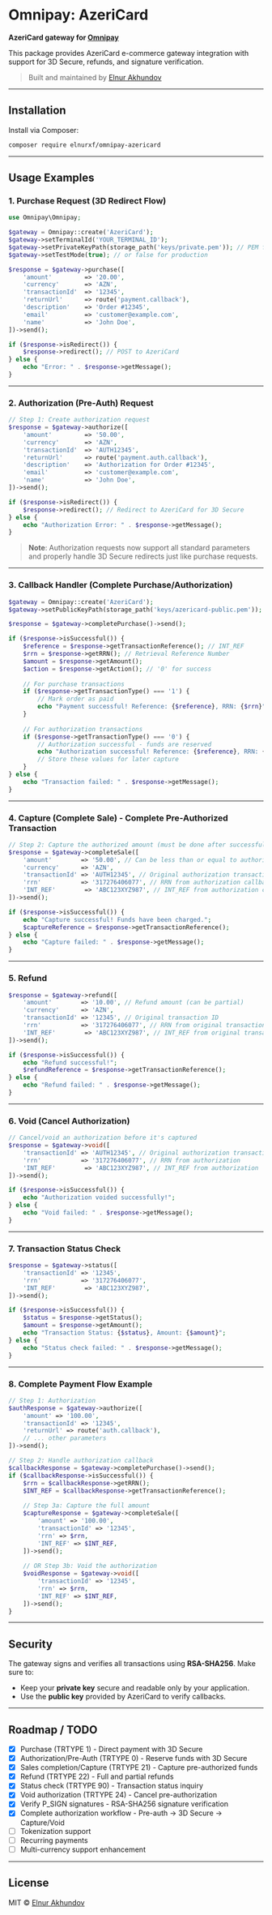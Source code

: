 # Omnipay: AzeriCard

**AzeriCard gateway for [Omnipay](https://github.com/thephpleague/omnipay)**

This package provides AzeriCard e-commerce gateway integration with support for 3D Secure, refunds, and signature verification.

> Built and maintained by [Elnur Akhundov](mailto:elnurxf@gmail.com)

---

## Installation

Install via Composer:

```bash
composer require elnurxf/omnipay-azericard
```

---

## Usage Examples

### 1. Purchase Request (3D Redirect Flow)

```php
use Omnipay\Omnipay;

$gateway = Omnipay::create('AzeriCard');
$gateway->setTerminalId('YOUR_TERMINAL_ID');
$gateway->setPrivateKeyPath(storage_path('keys/private.pem')); // PEM file
$gateway->setTestMode(true); // or false for production

$response = $gateway->purchase([
    'amount'         => '20.00',
    'currency'       => 'AZN',
    'transactionId'  => '12345',
    'returnUrl'      => route('payment.callback'),
    'description'    => 'Order #12345',
    'email'          => 'customer@example.com',
    'name'           => 'John Doe',
])->send();

if ($response->isRedirect()) {
    $response->redirect(); // POST to AzeriCard
} else {
    echo "Error: " . $response->getMessage();
}
```

---

### 2. Authorization (Pre-Auth) Request

```php
// Step 1: Create authorization request
$response = $gateway->authorize([
    'amount'         => '50.00',
    'currency'       => 'AZN',
    'transactionId'  => 'AUTH12345',
    'returnUrl'      => route('payment.auth.callback'),
    'description'    => 'Authorization for Order #12345',
    'email'          => 'customer@example.com',
    'name'           => 'John Doe',
])->send();

if ($response->isRedirect()) {
    $response->redirect(); // Redirect to AzeriCard for 3D Secure
} else {
    echo "Authorization Error: " . $response->getMessage();
}
```

> **Note**: Authorization requests now support all standard parameters and properly handle 3D Secure redirects just like purchase requests.

---

### 3. Callback Handler (Complete Purchase/Authorization)

```php
$gateway = Omnipay::create('AzeriCard');
$gateway->setPublicKeyPath(storage_path('keys/azericard-public.pem'));

$response = $gateway->completePurchase()->send();

if ($response->isSuccessful()) {
    $reference = $response->getTransactionReference(); // INT_REF
    $rrn = $response->getRRN(); // Retrieval Reference Number
    $amount = $response->getAmount();
    $action = $response->getAction(); // '0' for success
    
    // For purchase transactions
    if ($response->getTransactionType() === '1') {
        // Mark order as paid
        echo "Payment successful! Reference: {$reference}, RRN: {$rrn}";
    }
    
    // For authorization transactions  
    if ($response->getTransactionType() === '0') {
        // Authorization successful - funds are reserved
        echo "Authorization successful! Reference: {$reference}, RRN: {$rrn}";
        // Store these values for later capture
    }
} else {
    echo "Transaction failed: " . $response->getMessage();
}
```

---

### 4. Capture (Complete Sale) - Complete Pre-Authorized Transaction

```php
// Step 2: Capture the authorized amount (must be done after successful authorization)
$response = $gateway->completeSale([
    'amount'        => '50.00', // Can be less than or equal to authorized amount
    'currency'      => 'AZN',
    'transactionId' => 'AUTH12345', // Original authorization transaction ID
    'rrn'           => '317276406077', // RRN from authorization callback
    'INT_REF'        => 'ABC123XYZ987', // INT_REF from authorization callback
])->send();

if ($response->isSuccessful()) {
    echo "Capture successful! Funds have been charged.";
    $captureReference = $response->getTransactionReference();
} else {
    echo "Capture failed: " . $response->getMessage();
}
```

---

### 5. Refund

```php
$response = $gateway->refund([
    'amount'        => '10.00', // Refund amount (can be partial)
    'currency'      => 'AZN',
    'transactionId' => '12345', // Original transaction ID
    'rrn'           => '317276406077', // RRN from original transaction
    'INT_REF'        => 'ABC123XYZ987', // INT_REF from original transaction
])->send();

if ($response->isSuccessful()) {
    echo "Refund successful!";
    $refundReference = $response->getTransactionReference();
} else {
    echo "Refund failed: " . $response->getMessage();
}
```

---

### 6. Void (Cancel Authorization)

```php
// Cancel/void an authorization before it's captured
$response = $gateway->void([
    'transactionId' => 'AUTH12345', // Original authorization transaction ID
    'rrn'           => '317276406077', // RRN from authorization
    'INT_REF'        => 'ABC123XYZ987', // INT_REF from authorization
])->send();

if ($response->isSuccessful()) {
    echo "Authorization voided successfully!";
} else {
    echo "Void failed: " . $response->getMessage();
}
```

---

### 7. Transaction Status Check

```php
$response = $gateway->status([
    'transactionId' => '12345',
    'rrn'           => '317276406077',
    'INT_REF'        => 'ABC123XYZ987',
])->send();

if ($response->isSuccessful()) {
    $status = $response->getStatus();
    $amount = $response->getAmount();
    echo "Transaction Status: {$status}, Amount: {$amount}";
} else {
    echo "Status check failed: " . $response->getMessage();
}
```

---

### 8. Complete Payment Flow Example

```php
// Step 1: Authorization
$authResponse = $gateway->authorize([
    'amount' => '100.00',
    'transactionId' => '12345',
    'returnUrl' => route('auth.callback'),
    // ... other parameters
])->send();

// Step 2: Handle authorization callback
$callbackResponse = $gateway->completePurchase()->send();
if ($callbackResponse->isSuccessful()) {
    $rrn = $callbackResponse->getRRN();
    $INT_REF = $callbackResponse->getTransactionReference();
    
    // Step 3a: Capture the full amount
    $captureResponse = $gateway->completeSale([
        'amount' => '100.00',
        'transactionId' => '12345',
        'rrn' => $rrn,
        'INT_REF' => $INT_REF,
    ])->send();
    
    // OR Step 3b: Void the authorization
    $voidResponse = $gateway->void([
        'transactionId' => '12345',
        'rrn' => $rrn,
        'INT_REF' => $INT_REF,
    ])->send();
}
```

---

## Security

The gateway signs and verifies all transactions using **RSA-SHA256**. Make sure to:

- Keep your **private key** secure and readable only by your application.
- Use the **public key** provided by AzeriCard to verify callbacks.

---

## Roadmap / TODO

- [x] Purchase (TRTYPE 1) - Direct payment with 3D Secure
- [x] Authorization/Pre-Auth (TRTYPE 0) - Reserve funds with 3D Secure
- [x] Sales completion/Capture (TRTYPE 21) - Capture pre-authorized funds
- [x] Refund (TRTYPE 22) - Full and partial refunds
- [x] Status check (TRTYPE 90) - Transaction status inquiry
- [x] Void authorization (TRTYPE 24) - Cancel pre-authorization
- [x] Verify P_SIGN signatures - RSA-SHA256 signature verification
- [x] Complete authorization workflow - Pre-auth → 3D Secure → Capture/Void
- [ ] Tokenization support
- [ ] Recurring payments
- [ ] Multi-currency support enhancement

---

## License

MIT © [Elnur Akhundov](mailto:elnurxf@gmail.com)
